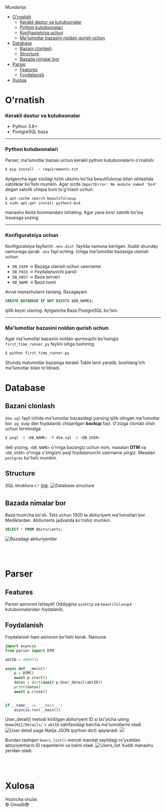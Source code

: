 Mundarija:
- [O'rnatish](#ornatish)
    - [Kerakli dastur va kutubxonalar](#kerakli-dastur-va-kutubxonalar)
    - [Python kutubxonalari](#python-kutubxonalari)
    - [Konfiguratsiya uchun](#konfiguratsiya-uchun)
    - [Ma'lumotlar bazasini noldan qurish uchun](#malumotlar-bazasini-noldan-qurish-uchun)
- [Database](#database)
  - [Bazani clonlash](#bazani-clonlash)
  - [Structure](#structure)
  - [Bazada nimalar bor](#bazada-nimalar-bor)
- [Parser](#parser)
  - [Features](#features)
  - [Foydalanish](#foydalanish)
- [Xulosa](#xulosa)

# O'rnatish
### Kerakli dastur va kutubxonalar
* Python 3.8+
* PostgreSQL baza

<hr>

### Python kutubxonalari
 Parser, ma'lumotlar bazasi uchun kerakli python kutubxonalarni o'rnatish:
```bash
$ pip install -r requirements.txt
```

Aytgancha agar sizdagi tizim ubuntu bo'lsa beautifulsoup bilan ishlashda xatoliklar bo'lishi mumkin. Agar sizda `ImportError: No module named 'bs4'` degan xatolik chiqsa buni to'g'irlash uchun:
```bash
$ apt-cache search beautifulsoup
$ sudo apt-get install python3-bs4
```
manashu ikkita kommandani ishlating. Agar yana biror xatolik bo'lsa Issuesga yozing.

<hr>

### Konfiguratsiya uchun
Konfiguratsiya fayllarini `.env.dist `faylida namuna berilgan. Xuddi shunday namunaga qarab `.env` fayl oching. Ichiga ma'lumotlar bazasiga ulanish uchun 
* `DB_USER` -> Bazaga ulanish uchun username 
* `DB_PASS` -> Foydalanuvchi paroli
* `DB_HOST` -> Baza serveri
* `DB_NAME` -> Baza nomi
  
Avval manashularni taxlang. Bazagayam
 ```sql
CREATE DATABASE IF NOT EXISTS $DB_NAME$;
```
qilib keyin ulaning. Aytgancha Baza PostgreSQL bo'lsin.
<hr>

### Ma'lumotlar bazasini noldan qurish uchun
Agar ma'lumotlar bazasini noldan qurmoqchi bo'lsangiz `first_time_runner.py` faylini ishga tushiring. 
```bash
$ python first_time_runner.py
```
Shunda malumotlar bazasiga kerakli Table larni yaratib, boshlang'ich ma'lumotlar bilan to'ldiradi.


# Database

## Bazani clonlash
`dtm.sql` fayli ichida ma'lumotlar bazasidagi parsing qilib olingan ma'lumotlar bor.
`pg_dump` dan foydalanib chiqarilgan __backup__ fayl.
O'zizga clonlab olish uchun terminalga
```bash
$ psql -d <DB_NAME> -f dtm.sql -U <DB_USER>
```
deb yozing. `<DB_NAME>` o'rniga bazangiz uchun nom, masalan __DTM__ va `<DB_USER>` o'rniga o'zingizni psql foydalanuvchi username yingiz. Masalan `postgres` bo'lishi mumkin.

## Structure
SQL struktura 👉 [link](https://drawsql.app/teams/omadli/diagrams/dtm).
<img src="./screenshots/db_structure.png" alt="Database structure">

## Bazada nimalar bor
Baza hozircha bo'sh. Tets uchun 1000 ta abituriyent ma'lumotlari bor. Mediklardan. Abiturients jadvalida ko'rishiz mumkin.
```SQL
SELECT * FROM Abiturients;
```
<img src="./screenshots/db_abiturients.png" alt="Bazadagi abituriyentlar">

<br/><br/>

# Parser

## Features

Parser asinxron ishlaydi!
Oddiygina `aiohttp` va `beautifulsoup4` kutubxonalaridan foydalanib. 


## Foydalanish

Foydalanish ham asinxron bo'lishi kerak. Namuna:
```python
import asyncio
from parser import DTM

abtID = 4000733

async def __main():
    p = DTM()
    await p.start()
    datas = dict(await p.User_detail(abtID))
    print(datas)
    await p.close()
    

if __name__ == '__main__':
    asyncio.run(__main())
```

User_detail() metodi kiritilgan abituriyent ID si bo'yicha uning `Home2022/Details/` + `abtID` sahifasidagi barcha ma'lumotlarini oladi.
<img src="./screenshots/parser_User_detail2.jpg" alt="User detail page">
Natija JSON (python dict) qaytaradi:
<img src="./screenshots/parser_User_detail_example.jpg">


Bundan tashqari `Users_list()` metodi mandat saytidagi ro'yxatdan abturiyentlarni ID raqamlarini va balini oladi.
<img src="./screenshots/parser_Users_list.jpg" alt="Users_list"> Xuddi manashu yeridan oladi.

<br>
<br>

# Xulosa

Hozircha shular.
<br>
&copy; Omadli😎
